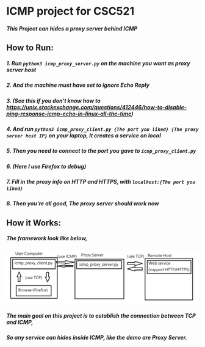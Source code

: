 # ICMP project for CSC521
##### This Project can hides a proxy server behind ICMP
## How to Run:
##### 1. Run `python3 icmp_proxy_server.py` on the machine you want as proxy server host
##### 2. And the machine must have set to ignore Echo Reply
##### 3. (See this if you don't know how to https://unix.stackexchange.com/questions/412446/how-to-disable-ping-response-icmp-echo-in-linux-all-the-time)
##### 4. And run `python3 icmp_proxy_client.py {The port you liked} {The proxy server host IP}` on your laptop, It creates a service on local
##### 5. Then you need to connect to the port you gave to `icmp_proxy_client.py`
##### 6. (Here I use Firefox to debug)
##### 7. Fill in the proxy info on HTTP and HTTPS, with `localhost:{The port you liked}`
##### 8. Then you're all good, The proxy server should work now
## How it Works:
##### The framework look like below, 
![image](https://github.com/taifu9920/icmp-practice/blob/main/Framework.png?raw=true)
##### The main goal on this project is to establish the connection between TCP and ICMP,
##### So any service can hides inside ICMP, like the demo are Proxy Server.
